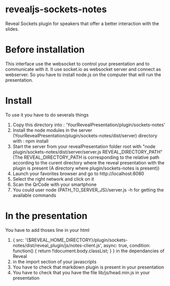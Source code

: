 revealjs-sockets-notes
======================

Reveal Sockets plugin for speakers that offer a better interaction with the slides.


# Before installation

This interface use the websocket to control your presentation and to communicate with it. It use socket.io as websocket server and connect as webserver. So you have to install node.js on the computer that will run the presentation.

# Install

To use it you have to do severals things

1. Copy this directory into : 'YourRevealPresentation/plugin/sockets-notes'
2. Install the node modules in the server (YourRevealPresentation/plugin/sockets-notes/dist/server) directory with : npm install
3. Start the server from your revealPresentation folder root with "node plugin/sockets-notes/dist/server/server.js REVEAL_DIRECTORY_PATH" (The REVEAL_DIRECTORY_PATH is corresponding to the relative path according to the curent directory where the reveal presentation with the plugin is present (A directory where plugin/sockets-notes is present))
4. Launch your favorites browser and go to http://localhost:8080
5. Select the right network and click on it
6. Scan the QrCode with your smartphone
7. You could user node {PATH_TO_SERVER_JS}/server.js -h for getting the available commands

# In the presentation

You have to add thoses line in your html
1. { src: '{$REVEAL_HOME_DIRECTORY}/plugin/sockets-notes/dist/reveal_plugin/js/notes-client.js', async: true, condition: function() { return !!document.body.classList; } } in the dependancies of Reveal
2. <script src="/socket.io/socket.io.js"></script> in the import section of your javascripts
3. You have to check that markdown plugin is present in your presentation
4. You have to check that you have the file lib/js/head.min.js in your presentation
